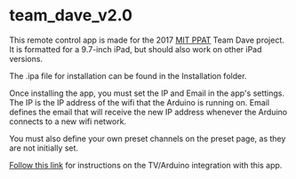 # team_dave_v2.0

This remote control app is made for the 2017 [MIT PPAT](http://ppat.mit.edu/fall2017/index.html) Team Dave project. 
It is formatted for a 9.7-inch iPad, but should also work on other iPad versions.

The .ipa file for installation can be found in the Installation folder.

Once installing the app, you must set the IP and Email in the app's settings.
The IP is the IP address of the wifi that the Arduino is running on. Email defines the email that will receive the new IP address
whenever the Arduino connects to a new wifi network.

You must also define your own preset channels on the preset page, as they are not initially set.

[Follow this link](https://github.com/jrp27/ppat-dave-arduino) for instructions on the TV/Arduino integration with this app.
